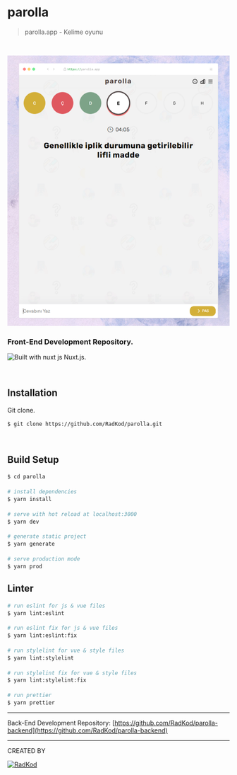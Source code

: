 # parolla

> parolla.app - Kelime oyunu

<br>

![parolla](/static/meta/preview/mockup.png)

### Front-End Development Repository.

![Built with nuxt js](https://user-images.githubusercontent.com/22690563/72204887-c64a1b80-348d-11ea-9dee-f0760fe70fad.png) Nuxt.js.

&nbsp;

## Installation

Git clone.

```bash
$ git clone https://github.com/RadKod/parolla.git
```

&nbsp;

## Build Setup

```bash
$ cd parolla

# install dependencies
$ yarn install

# serve with hot reload at localhost:3000
$ yarn dev

# generate static project
$ yarn generate

# serve production mode
$ yarn prod

```

## Linter

```bash
# run eslint for js & vue files
$ yarn lint:eslint

# run eslint fix for js & vue files
$ yarn lint:eslint:fix

# run stylelint for vue & style files
$ yarn lint:stylelint

# run stylelint fix for vue & style files
$ yarn lint:stylelint:fix

# run prettier
$ yarn prettier

```

---

Back-End Development Repository: [https://github.com/RadKod/parolla-backend](https://github.com/RadKod/parolla-backend)

---

CREATED BY

[![RadKod](https://i.ibb.co/q5G6N0n/radkod-mail-imza.png)](https://www.radkod.com)
